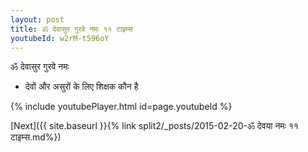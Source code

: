 ```yaml
---
layout: post
title: ॐ देवासुर गुरवे नमः ११ टाइम्स
youtubeId: w2rM-t596oY
---
```

 
 
 ॐ देवासुर गुरवे नमः  
 
 -  देवों और असुरों के लिए शिक्षक कौन है 
 
  
 
  
 
 
 
 
 
 


{% include youtubePlayer.html id=page.youtubeId %}
 
[Next]({{ site.baseurl }}{% link  split2/_posts/2015-02-20-ॐ देवया नमः ११ टाइम्स.md%})
 
